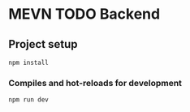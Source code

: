 # MEVN TODO Backend

## Project setup

```
npm install
```

### Compiles and hot-reloads for development

```
npm run dev
```
